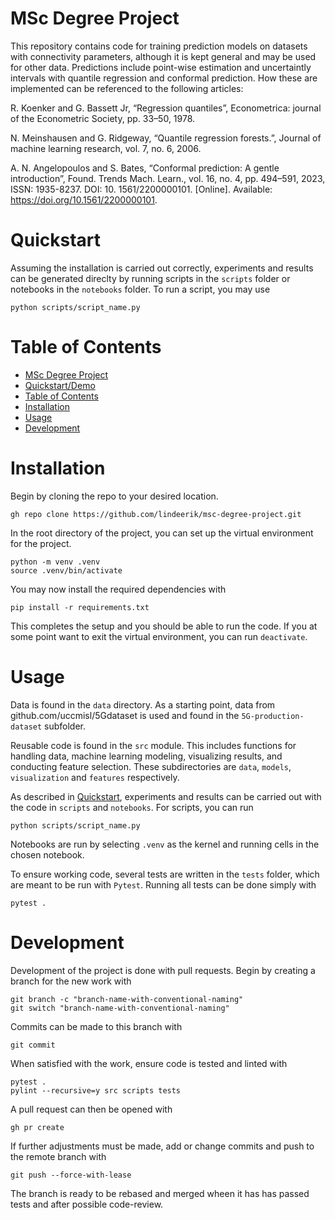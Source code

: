 # MSc Degree Project

This repository contains code for training prediction models on datasets with connectivity parameters, although it is kept general and may be used for other data. Predictions include point-wise estimation and uncertaintly intervals with quantile regression and conformal prediction. How these are implemented can be referenced to the following articles:

R. Koenker and G. Bassett Jr, “Regression quantiles”, Econometrica: journal of the
Econometric Society, pp. 33–50, 1978.

N. Meinshausen and G. Ridgeway, “Quantile regression forests.”, Journal of machine
learning research, vol. 7, no. 6, 2006.

A. N. Angelopoulos and S. Bates, “Conformal prediction: A gentle introduction”, Found.
Trends Mach. Learn., vol. 16, no. 4, pp. 494–591, 2023, ISSN: 1935-8237. DOI: 10.
1561/2200000101. [Online]. Available: https://doi.org/10.1561/2200000101.

# Quickstart
Assuming the installation is carried out correctly, experiments and results can be generated direclty by running scripts in the `scripts` folder or notebooks in the `notebooks` folder. To run a script, you may use

```shell
python scripts/script_name.py
```


# Table of Contents

- [MSc Degree Project](#msc-degree-project)
- [Quickstart/Demo](#quickstart)
- [Table of Contents](#table-of-contents)
- [Installation](#installation)
- [Usage](#usage)
- [Development](#development)

# Installation
Begin by cloning the repo to your desired location.

```shell
gh repo clone https://github.com/lindeerik/msc-degree-project.git
```

In the root directory of the project, you can set up the virtual environment for the project. 

```shell
python -m venv .venv
source .venv/bin/activate
```

You may now install the required dependencies with

```shell
pip install -r requirements.txt
```

This completes the setup and you should be able to run the code. If you at some point want to exit the virtual environment, you can run `deactivate`.

# Usage

Data is found in the `data` directory. As a starting point, data from github.com/uccmisl/5Gdataset is used and found in the `5G-production-dataset` subfolder.

Reusable code is found in the `src` module. This includes functions for handling data, machine learning modeling, visualizing results, and conducting feature selection. These subdirectories are `data`, `models`, `visualization` and `features` respectively.

As described in [Quickstart](#quickstart), experiments and results can be carried out with the code in `scripts` and `notebooks`. For scripts, you can run

```shell
python scripts/script_name.py
```

Notebooks are run by selecting `.venv` as the kernel and running cells in the chosen notebook. 

To ensure working code, several tests are written in the `tests` folder, which are meant to be run with `Pytest`. Running all tests can be done simply with 

```shell
pytest .
```


# Development

Development of the project is done with pull requests. Begin by creating a branch for the new work with 

```shell
git branch -c "branch-name-with-conventional-naming"
git switch "branch-name-with-conventional-naming"
```

Commits can be made to this branch with

```shell
git commit
```

When satisfied with the work, ensure code is tested and linted with 

```shell
pytest .
pylint --recursive=y src scripts tests
```

A pull request can then be opened with

```shell
gh pr create
```

If further adjustments must be made, add or change commits and push to the remote branch with

```shell
git push --force-with-lease
```

The branch is ready to be rebased and merged wheen it has has passed tests and after possible code-review.